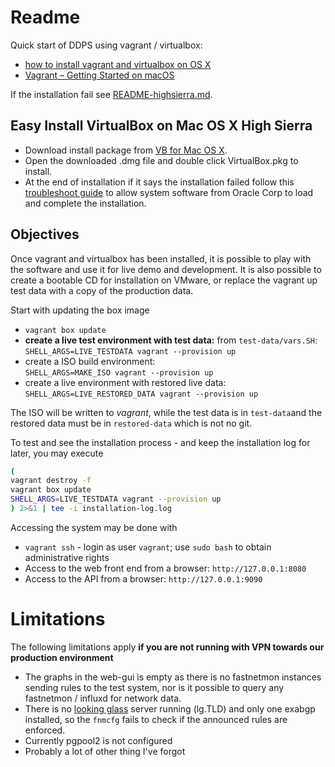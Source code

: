 
# Readme

Quick start of DDPS using vagrant / virtualbox:

  - [how to install vagrant and virtualbox on OS X](https://gist.github.com/rrgrs/9258511)
  - [Vagrant – Getting Started on macOS](https://coolestguidesontheplanet.com/vagrant-getting-started-on-macos/)

If the installation fail see [README-highsierra.md](./README-highsierra.md).

## Easy Install VirtualBox on Mac OS X High Sierra

- Download install package from [VB for Mac OS X](https://www.virtualbox.org/wiki/Downloads).
- Open the downloaded .dmg file and double click VirtualBox.pkg to install.
- At the end of installation if it says the installation failed follow this [troubleshoot guide](https://matthewpalmer.net/blog/2017/12/10/install-virtualbox-mac-high-sierra/index.html) to allow system software from Oracle Corp to load and complete the installation.

## Objectives

Once vagrant and virtualbox has been installed, it is possible to play with the
software and use it for live demo and development. It is also possible to
create a bootable CD for installation on VMware, or replace the vagrant up test
data with a copy of the production data.

Start with updating the box image

  - `vagrant box update`         
  - **create a live test environment with test data:** from `test-data/vars.SH`:          
    `SHELL_ARGS=LIVE_TESTDATA vagrant --provision up`
  - create a ISO build environment:           
    `SHELL_ARGS=MAKE_ISO vagrant --provision up`
  - create a live environment with restored live data:           
    `SHELL_ARGS=LIVE_RESTORED_DATA vagrant --provision up`

The ISO will be written to _vagrant_, while the test data is in `test-data`and
the restored data must be in `restored-data` which is not no git.

To test and see the installation process - and keep the installation log for
later, you may execute

````````bash
(
vagrant destroy -f
vagrant box update
SHELL_ARGS=LIVE_TESTDATA vagrant --provision up
) 2>&1 | tee -i installation-log.log
````````

Accessing the system may be done with

  - `vagrant ssh` - login as user `vagrant`; use `sudo bash` to obtain administrative rights 
  - Access to the web front end from a browser: `http://127.0.0.1:8080`
  - Access to the API from a browser: `http://127.0.0.1:9090`

# Limitations

The following limitations apply
**if you are not running with VPN towards our production environment**

  - The graphs in the web-gui is empty as there is no fastnetmon instances
    sending rules to the test system, nor is it possible to
    query any fastnetmon / influxd for network data.
  - There is no
    [looking glass](https://www.noction.com/blog/bgp-looking-glass-servers)
    server running (lg.TLD) and only one exabgp installed, so the `fnmcfg`
    fails to check if the announced rules are enforced.
  - Currently pgpool2 is not configured
  - Probably a lot of other thing I've forgot

